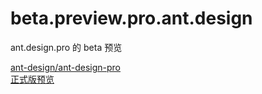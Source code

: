 # beta.preview.pro.ant.design
ant.design.pro 的 beta 预览

[ant-design/ant-design-pro](https://github.com/ant-design/ant-design-pro)       
[正式版预览](https://pro.ant.design/index-cn)
